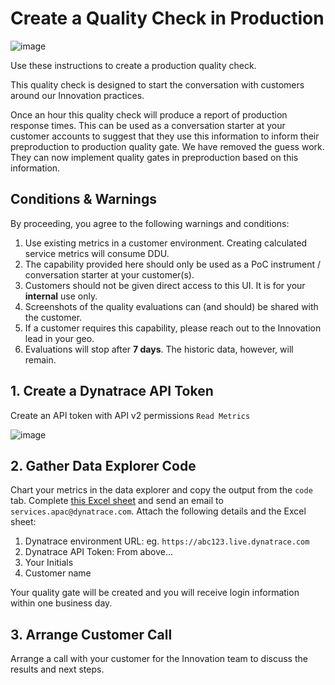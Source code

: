 # Create a Quality Check in Production

![image](https://user-images.githubusercontent.com/76087882/128972554-1ef85987-2e67-4553-97a5-12f5f4341aca.png)

Use these instructions to create a production quality check.

This quality check is designed to start the conversation with customers around our Innovation practices.

Once an hour this quality check will produce a report of production response times. This can be used as a conversation starter at your customer accounts to suggest that they use this information to inform their preproduction to production quality gate. We have removed the guess work. They can now implement quality gates in preproduction based on this information.

## Conditions & Warnings
By proceeding, you agree to the following warnings and conditions:

1. Use existing metrics in a customer environment. Creating calculated service metrics will consume DDU.
1. The capability provided here should only be used as a PoC instrument / conversation starter at your customer(s).
1. Customers should not be given direct access to this UI. It is for your **internal** use only.
1. Screenshots of the quality evaluations can (and should) be shared with the customer.
1. If a customer requires this capability, please reach out to the Innovation lead in your geo.
1. Evaluations will stop after **7 days**. The historic data, however, will remain.

## 1. Create a Dynatrace API Token

Create an API token with API v2 permissions `Read Metrics`

![image](https://user-images.githubusercontent.com/76087882/137074707-8199c68e-c6d8-40ad-8097-f3c3990775b8.png)


## 2. Gather Data Explorer Code
Chart your metrics in the data explorer and copy the output from the `code` tab.
Complete [this Excel sheet](assets/qualitycheckfiles/sli_sample.xlsx) and send an email to `services.apac@dynatrace.com`. Attach the following details and the Excel sheet:

1. Dynatrace environment URL: eg. `https://abc123.live.dynatrace.com`
2. Dynatrace API Token: From above...
3. Your Initials
4. Customer name

Your quality gate will be created and you will receive login information within one business day.

## 3. Arrange Customer Call
Arrange a call with your customer for the Innovation team to discuss the results and next steps.

